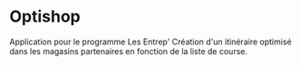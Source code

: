 # Optishop
 Application pour le programme Les Entrep'
 Création d'un itinéraire optimisé dans les magasins partenaires en fonction de la liste de course.
